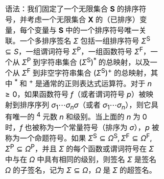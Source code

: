 <font size = 5>

语法：我们固定了一个无限集合 $\mathbf{S}$ 的排序符号，并考虑一个无限集合 $\mathbf{X}$ 的（已排序）变量，每个变量与 $\mathbf{S}$ 中的一个排序符号唯一关联。一个多排序签名 $\Sigma$ 包括一组排序符号 $\Sigma^{\mathrm{S}} \subseteq S$，一组谓词符号 $\Sigma^{\mathrm{P}}$，一组函数符号 $\Sigma^{\mathrm{F}}$，一个从 $\Sigma^{\mathrm{P}}$ 到字符串集合 $\left(\Sigma^{\mathrm{S}}\right)^{*}$ 的总映射，以及一个从 $\Sigma^{\mathrm{F}}$ 到非空字符串集合 $\left(\Sigma^{\mathrm{S}}\right)^{+}$ 的总映射，其中 ${ }^{*}$ 和 ${ }^{+}$ 是通常的正则表达式运算符。对于 $n \geq 0$，如果函数符号 $f$（或者谓词符号 $p$）被映射到排序序列 $\sigma_{1} \cdots \sigma_{n} \sigma$（或者 $\sigma_{1} \cdots \sigma_{n}$），则它具有唯一的 ${ }^{4}$ 元数 $n$ 和级别。当上面的 $n$ 为 $0$ 时，$f$ 也被称为一个常量符号（排序为 $\sigma$），$p$ 被称为一个命题符号。如果 $\Sigma^{\mathrm{S}} \subseteq \Omega^{\mathrm{S}}, \Sigma^{\mathrm{F}} \subseteq \Omega^{\mathrm{F}}, \Sigma^{\mathrm{P}} \subseteq \Omega^{\mathrm{P}}$，并且 $\Sigma$ 的每个函数或谓词符号在 $\Sigma$ 中与在 $\Omega$ 中具有相同的级别，则签名 $\Sigma$ 是签名 $\Omega$ 的子签名，记为 $\Sigma \subseteq \Omega$，$\Omega$ 是 $\Sigma$ 的超签名。